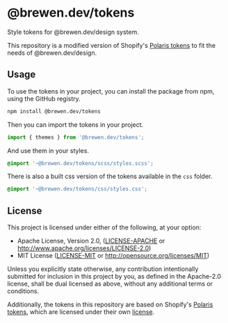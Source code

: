 # @brewen.dev/tokens
Style tokens for @brewen.dev/design system.

This repository is a modified version of Shopify's [Polaris tokens](https://github.com/Shopify/polaris/blob/main/polaris-tokens) to fit the needs of @brewen.dev/design.

## Usage
To use the tokens in your project, you can install the package from npm, using the GitHub registry.
```bash
npm install @brewen.dev/tokens
```

Then you can import the tokens in your project.
```ts
import { themes } from '@brewen.dev/tokens';
```
And use them in your styles.
```scss
@import '~@brewen.dev/tokens/scss/styles.scss';
```
There is also a built css version of the tokens available in the `css` folder.
```scss
@import '~@brewen.dev/tokens/css/styles.css';
```

## License
This project is licensed under either of the following, at your option:
- Apache License, Version 2.0, ([LICENSE-APACHE](LICENSE-APACHE) or http://www.apache.org/licenses/LICENSE-2.0)
- MIT License ([LICENSE-MIT](LICENSE-MIT) or http://opensource.org/licenses/MIT)

Unless you explicitly state otherwise, any contribution intentionally submitted for inclusion in this project by you, as defined in the Apache-2.0 license, shall be dual licensed as above, without any additional terms or conditions.

Additionally, the tokens in this repository are based on Shopify's [Polaris tokens](https://github.com/Shopify/polaris/blob/main/polaris-tokens), which are licensed under their own [license](https://github.com/Shopify/polaris/blob/main/LICENSE.md).

